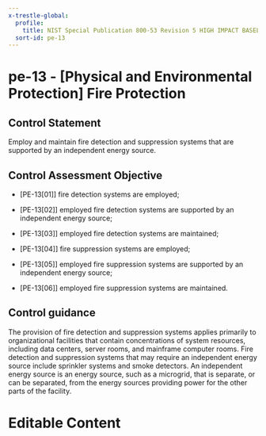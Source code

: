 ```yaml
---
x-trestle-global:
  profile:
    title: NIST Special Publication 800-53 Revision 5 HIGH IMPACT BASELINE
  sort-id: pe-13
---
```


# pe-13 - \[Physical and Environmental Protection\] Fire Protection

## Control Statement

Employ and maintain fire detection and suppression systems that are supported by an independent energy source.

## Control Assessment Objective

- \[PE-13[01]\] fire detection systems are employed;

- \[PE-13[02]\] employed fire detection systems are supported by an independent energy source;

- \[PE-13[03]\] employed fire detection systems are maintained;

- \[PE-13[04]\] fire suppression systems are employed;

- \[PE-13[05]\] employed fire suppression systems are supported by an independent energy source;

- \[PE-13[06]\] employed fire suppression systems are maintained.

## Control guidance

The provision of fire detection and suppression systems applies primarily to organizational facilities that contain concentrations of system resources, including data centers, server rooms, and mainframe computer rooms. Fire detection and suppression systems that may require an independent energy source include sprinkler systems and smoke detectors. An independent energy source is an energy source, such as a microgrid, that is separate, or can be separated, from the energy sources providing power for the other parts of the facility.

# Editable Content

<!-- Make additions and edits below -->
<!-- The above represents the contents of the control as received by the profile, prior to additions. -->
<!-- If the profile makes additions to the control, they will appear below. -->
<!-- The above markdown may not be edited but you may edit the content below, and/or introduce new additions to be made by the profile. -->
<!-- If there is a yaml header at the top, parameter values may be edited. Use --set-parameters to incorporate the changes during assembly. -->
<!-- The content here will then replace what is in the profile for this control, after running profile-assemble. -->
<!-- The current profile has no added parts for this control, but you may add new ones here. -->
<!-- Each addition must have a heading either of the form ## Control my_addition_name -->
<!-- or ## Part a. (where the a. refers to one of the control statement labels.) -->
<!-- "## Control" parts are new parts added after the statement part. -->
<!-- "## Part" parts are new parts added into the top-level statement part with that label. -->
<!-- Subparts may be added with nested hash levels of the form ### My Subpart Name -->
<!-- underneath the parent ## Control or ## Part being added -->
<!-- See https://ibm.github.io/compliance-trestle/tutorials/ssp_profile_catalog_authoring/ssp_profile_catalog_authoring for guidance. -->
